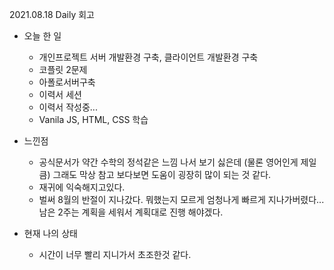 2021.08.18 Daily 회고

- 오늘 한 일

  - 개인프로젝트 서버 개발환경 구축, 클라이언트 개발환경 구축
  - 코플릿 2문제
  - 아폴로서버구축
  - 이력서 세션
  - 이력서 작성중...
  - Vanila JS, HTML, CSS 학습

- 느낀점

  - 공식문서가 약간 수학의 정석같은 느낌 나서 보기 싫은데 (물론 영어인게 제일큼) 그래도 막상 참고 보다보면 도움이 굉장히 많이 되는 것 같다.
  - 재귀에 익숙해지고있다.
  - 벌써 8월의 반절이 지나갔다. 뭐했는지 모르게 엄청나게 빠르게 지나가버렸다... 남은 2주는 계획을 세워서 계획대로 진행 해야겠다.

- 현재 나의 상태
  - 시간이 너무 빨리 지니가서 초조한것 같다.
